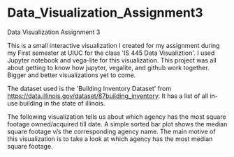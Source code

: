 # Data_Visualization_Assignment3
Data Visualization Assignment 3

This is a small interactive visualization I created for my assignment during my First semester at UIUC for the class 'IS 445 Data Visualiztion'.
I used Jupyter notebook and vega-lite for this visualization. 
This project was all about getting to know how jupyter, vegalite, and github work together. 
Bigger and better visualizations yet to come.

The dataset used is the 'Building Inventory Dataset' from https://data.illinois.gov/dataset/87building_inventory. 
It has a list of all in-use building in the state of illinois. 

The following visualization tells us about which agency has the most square footage owned/acquired till date. A simple sorted bar plot shows the median square footage v/s the corresponding agency name. 
The main motive of this visualization is to take a look at which agency has the most median square footage.
